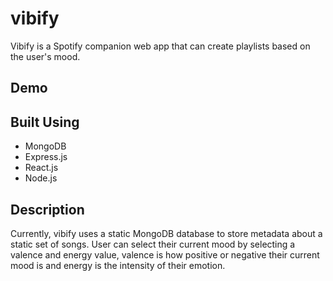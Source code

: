 # vibify
Vibify is a Spotify companion web app that can create playlists based on the user's mood. 

## Demo 

## Built Using 
- MongoDB
- Express.js
- React.js
- Node.js
## Description
Currently, vibify uses a static MongoDB database to store metadata about a static set of songs. User can select their current mood by selecting a valence and energy value, valence is how positive or negative their current mood is and energy is the intensity of their emotion.

